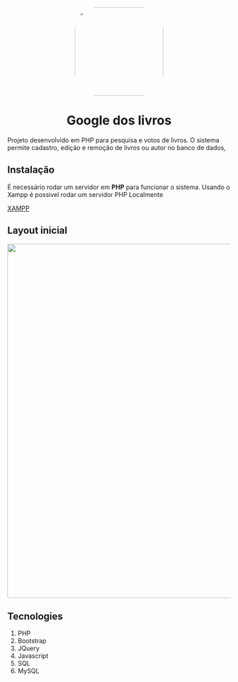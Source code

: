 <p align="center">
  <a href="ref"><img src="https://user-images.githubusercontent.com/35976070/161137407-888e8d2b-f91d-49f6-947b-14480615e8e2.png" width="200" style="border-radius: 50px;"></a>
</p>

<h1 align="center">
  Google dos livros
</h1>

Projeto desenvolvido em PHP para pesquisa e votos de livros. O sistema permite cadastro, edição e remoção de livros ou autor no banco de dados,

## Instalação

É necessário rodar um servidor em **PHP** para funcionar o sistema. Usando o Xampp é possivel rodar um servidor PHP Localmente

[XAMPP](https://www.apachefriends.org/pt_br/index.html)
 
## Layout inicial
<p>
  <img width="800" src="https://user-images.githubusercontent.com/35976070/158717254-89bf99bd-ff25-4c0c-8c65-b68900233a5f.png"/>
</p>

## Tecnologies

1. PHP
2. Bootstrap
3. JQuery
4. Javascript
5. SQL
6. MySQL

